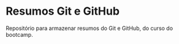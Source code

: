 
# Resumos Git e GitHub

Repositório para armazenar resumos do Git e GitHub, do curso do bootcamp.

